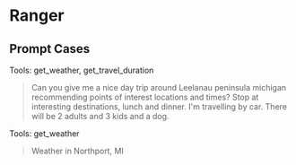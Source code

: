 # Ranger

## Prompt Cases

Tools: get_weather, get_travel_duration
> Can you give me a nice day trip around Leelanau peninsula michigan recommending points of interest locations and times? Stop at interesting destinations, lunch and dinner. I'm travelling by car. There will be 2 adults and 3 kids and a dog.

Tools: get_weather
> Weather in Northport, MI
